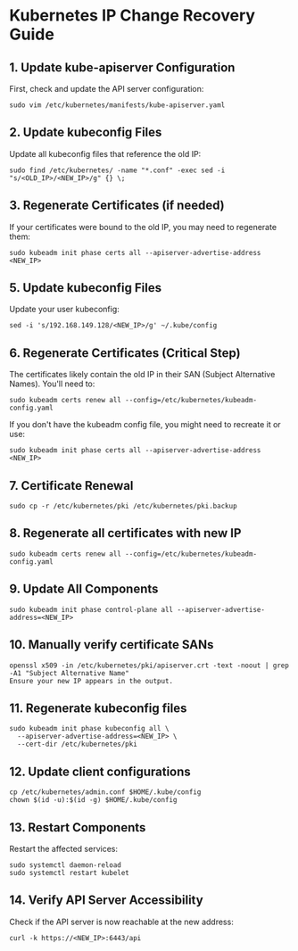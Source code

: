
# Kubernetes IP Change Recovery Guide

## 1. Update kube-apiserver Configuration
First, check and update the API server configuration:
```
sudo vim /etc/kubernetes/manifests/kube-apiserver.yaml
```

## 2. Update kubeconfig Files
Update all kubeconfig files that reference the old IP:

```
sudo find /etc/kubernetes/ -name "*.conf" -exec sed -i "s/<OLD_IP>/<NEW_IP>/g" {} \;
```

## 3. Regenerate Certificates (if needed)
If your certificates were bound to the old IP, you may need to regenerate them:

```
sudo kubeadm init phase certs all --apiserver-advertise-address <NEW_IP>
```



## 5. Update kubeconfig Files
Update your user kubeconfig:

```
sed -i 's/192.168.149.128/<NEW_IP>/g' ~/.kube/config
```

## 6. Regenerate Certificates (Critical Step)
The certificates likely contain the old IP in their SAN (Subject Alternative Names). You'll need to:

```
sudo kubeadm certs renew all --config=/etc/kubernetes/kubeadm-config.yaml
```
If you don't have the kubeadm config file, you might need to recreate it or use:

```
sudo kubeadm init phase certs all --apiserver-advertise-address <NEW_IP>
```

## 7. Certificate Renewal
```
sudo cp -r /etc/kubernetes/pki /etc/kubernetes/pki.backup
```

## 8. Regenerate all certificates with new IP
```
sudo kubeadm certs renew all --config=/etc/kubernetes/kubeadm-config.yaml
```
## 9. Update All Components
```
sudo kubeadm init phase control-plane all --apiserver-advertise-address=<NEW_IP>
```

## 10. Manually verify certificate SANs
```
openssl x509 -in /etc/kubernetes/pki/apiserver.crt -text -noout | grep -A1 "Subject Alternative Name"
Ensure your new IP appears in the output.
```
## 11. Regenerate kubeconfig files
```
sudo kubeadm init phase kubeconfig all \
  --apiserver-advertise-address=<NEW_IP> \
  --cert-dir /etc/kubernetes/pki
```
## 12. Update client configurations
```
cp /etc/kubernetes/admin.conf $HOME/.kube/config
chown $(id -u):$(id -g) $HOME/.kube/config
```

## 13. Restart Components
Restart the affected services:
```
sudo systemctl daemon-reload
sudo systemctl restart kubelet
```

## 14. Verify API Server Accessibility
Check if the API server is now reachable at the new address:

```
curl -k https://<NEW_IP>:6443/api
```

